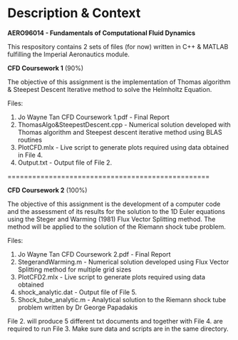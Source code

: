 # Description & Context

**AERO96014 - Fundamentals of Computational Fluid Dynamics**

This respository contains 2 sets of files (for now) written in C++ & MATLAB fulfilling the Imperial Aeronautics module.

**CFD Coursework 1** (90%)

The objective of this assignment is the implementation of Thomas algorithm & Steepest Descent Iterative method to solve the Helmholtz Equation.

Files:
1. Jo Wayne Tan CFD Coursework 1.pdf - Final Report
2. ThomasAlgo&SteepestDescent.cpp - Numerical solution developed with Thomas algorithm and Steepest descent iterative method using BLAS routines
3. PlotCFD.mlx - Live script to generate plots required using data obtained in File 4.
4. Output.txt - Output file of File 2.

=================================================  

**CFD Coursework 2** (100%)

The objective of this assignment is the development of a computer code and the assessment of its results for the solution to the 1D Euler equations using the Steger and Warming (1981) Flux Vector Splitting method. The method will be applied to the solution of the Riemann shock tube problem.

Files:  
1. Jo Wayne Tan CFD Coursework 2.pdf - Final Report  
2. StegerandWarming.m - Numerical solution developed using Flux Vector Splitting method for multiple grid sizes  
3. PlotCFD2.mlx - Live script to generate plots required using data obtained  
4. shock_analytic.dat - Output file of File 5.  
5. Shock_tube_analytic.m - Analytical solution to the Riemann shock tube problem written by Dr George Papadakis  

File 2. will produce 5 different txt documents and together with File 4. are required to run File 3. Make sure data and scripts are in the same directory.
